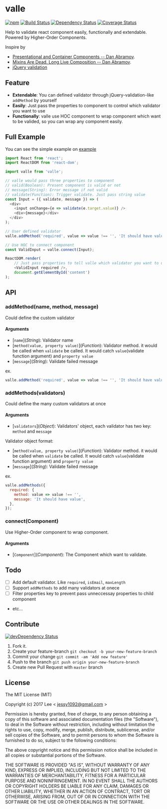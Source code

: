 valle
=============
[![npm][npm-image]][npm-url] [![Build Status][travis-ci-image]][travis-ci-url] [![Dependency Status][david-dm-image]][david-dm-url] [![Coverage Status][coverage-status-image]][coverage-status-url]

Help to validate react component easily, functionally and extendable. Powered by Higher-Order Components.

Inspire by

- [Presentational and Container Components -- Dan Abramov](https://medium.com/@dan_abramov/smart-and-dumb-components-7ca2f9a7c7d0#.39eod2kgj).
- [Mixins Are Dead. Long Live Composition -- Dan Abramov](https://medium.com/@dan_abramov/mixins-are-dead-long-live-higher-order-components-94a0d2f9e750#.xj7geuov2).
- [jQuery validation](https://jqueryvalidation.org/)


## Feature

- **Extendable**: You can defined validator through jQuery-validation-like `addMethod` by yourself
- **Easily**: Just pass the properties to component to control which validator you want to use
- **Functionally**: valle use HOC component to wrap component which want to be valided, so you can wrap any component easily.

## Full Example

You can see the simple example on [example](./example)

```js
import React from 'react';
import ReactDOM from 'react-dom';

import valle from 'valle';

// valle would pass three properties to component
// valid(Boolean): Present component is valid or not
// message(String): Error message if not valid
// validate(Function): Trigger validate. Just pass string value
const Input = ({ validate, message }) => (
  <div>
    <input onChange={e => validate(e.target.value)} />
    <div>{message}</div>
  </div>
);

// User defined validator
valle.addMethod('required', value => value !== '', 'It should have value');

// Use HOC to connect component
const ValidInput = valle.connect(Input);

ReactDOM.render(
	// Just pass properties to tell valle which validator you want to use
	<ValidInput required />,
	document.getElementById('content')
);
```

## API

### addMethod(name, method, message)

Could define the custom validator

#### Arguments

- [`name`]\(*String*): Validator name
- [`method(value, property value)`]\(*Function*): Validator method. it would be called when `validate` be called. It would catch `value`(validate function argument) and `property value`
- [`message`]\(*String*): Validate failed message

ex.
```js
valle.addMethod('required', value => value !== '', 'It should have value');
```

### addMethods(validators)

Could define the many custom validators at once

#### Arguments

- [`validators`]\(*Object*): Validators' object, each validator has two key: `method` and `message`

Validator object format:

- [`method(value, property value)`]\(*Function*): Validator method. it would be called when `validate` be called. It would catch `value`(validate function argument) and `property value`
- [`message`]\(*String*): Validate failed message

ex. 
```js
valle.addMethods({
  required: {
    method: value => value !== '',
    message: 'It should have value',
  },
});
```

### connect(Component)

Use Higher-Order component to wrap component.

#### Arguments

- [`Component`]\(*Component*): The Component which want to validate.

## Todo

- [ ] Add default validator. Like `required`, `isEmail`, `maxLength`
- [ ] Support `addMethods` to add many validators at onece
- [ ] Filter properties key to prevent pass unneccessay properties to child component
- etc...

## Contribute
[![devDependency Status][david-dm-dev-image]][david-dm-dev-url]

1. Fork it.
2. Create your feature-branch `git checkout -b your-new-feature-branch`
3. Commit your change `git commit -am 'Add new feature'`
4. Push to the branch `git push origin your-new-feature-branch`
5. Create new Pull Request with `master` branch

## License

The MIT License (MIT)

Copyright (c) 2017 Lee  < jessy1092@gmail.com >

Permission is hereby granted, free of charge, to any person obtaining a copy of
this software and associated documentation files (the "Software"), to deal in
the Software without restriction, including without limitation the rights to
use, copy, modify, merge, publish, distribute, sublicense, and/or sell copies of
the Software, and to permit persons to whom the Software is furnished to do so,
subject to the following conditions:

The above copyright notice and this permission notice shall be included in all
copies or substantial portions of the Software.

THE SOFTWARE IS PROVIDED "AS IS", WITHOUT WARRANTY OF ANY KIND, EXPRESS OR
IMPLIED, INCLUDING BUT NOT LIMITED TO THE WARRANTIES OF MERCHANTABILITY, FITNESS
FOR A PARTICULAR PURPOSE AND NONINFRINGEMENT. IN NO EVENT SHALL THE AUTHORS OR
COPYRIGHT HOLDERS BE LIABLE FOR ANY CLAIM, DAMAGES OR OTHER LIABILITY, WHETHER
IN AN ACTION OF CONTRACT, TORT OR OTHERWISE, ARISING FROM, OUT OF OR IN
CONNECTION WITH THE SOFTWARE OR THE USE OR OTHER DEALINGS IN THE SOFTWARE.


[npm-image]: https://img.shields.io/npm/v/valle.svg?style=flat-square
[npm-url]: https://www.npmjs.com/package/valle

[travis-ci-image]: https://img.shields.io/travis/jessy1092/valle.svg?style=flat-square
[travis-ci-url]: https://travis-ci.org/jessy1092/valle

[david-dm-image]: https://img.shields.io/david/jessy1092/valle.svg?style=flat-square
[david-dm-url]: https://david-dm.org/jessy1092/valle
[david-dm-dev-image]: https://img.shields.io/david/dev/jessy1092/valle.svg?style=flat-square
[david-dm-dev-url]: https://david-dm.org/jessy1092/valle#info=devDependencies

[coverage-status-image]: https://img.shields.io/coveralls/jessy1092/valle.svg?style=flat-square
[coverage-status-url]: https://coveralls.io/r/jessy1092/valle
